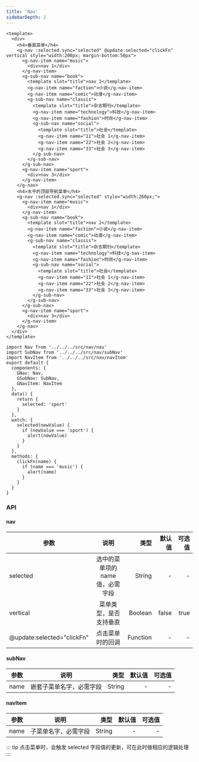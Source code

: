```yaml
---
title: 'Nav'
sidebarDepth: 2
---
```


<ClientOnly>
  <nav-demo-1/>
</ClientOnly>

``` vue{4}
<template>
  <div>
    <h4>垂直菜单</h4>
    <g-nav :selected.sync="selected" @update:selected="clickFn" vertical style="width:200px; margin-bottom:50px">
      <g-nav-item name="music">
        <div>nav 1</div>
      </g-nav-item>
      <g-sub-nav name="book">
        <template slot="title">nav 2</template>
        <g-nav-item name="faction">小说</g-nav-item>
        <g-nav-item name="comic">动漫</g-nav-item>
        <g-sub-nav name="classis">
          <template slot="title">杂志期刊</template>
          <g-nav-item name="technology">科技</g-nav-item>
          <g-nav-item name="fashion">时尚</g-nav-item>
          <g-sub-nav name="social">
            <template slot="title">社会</template>
            <g-nav-item name="11">社会 1</g-nav-item>
            <g-nav-item name="22">社会 2</g-nav-item>
            <g-nav-item name="33">社会 3</g-nav-item>
          </g-sub-nav>
        </g-sub-nav>
      </g-sub-nav>
      <g-nav-item name="sport">
        <div>nav 3</div>
      </g-nav-item>
    </g-nav>
    <h4>水平的顶部导航菜单</h4>
    <g-nav :selected.sync="selected" style="width:260px;">
      <g-nav-item name="music">
        <div>nav 1</div>
      </g-nav-item>
      <g-sub-nav name="book">
        <template slot="title">nav 2</template>
        <g-nav-item name="faction">小说</g-nav-item>
        <g-nav-item name="comic">动漫</g-nav-item>
        <g-sub-nav name="classis">
          <template slot="title">杂志期刊</template>
          <g-nav-item name="technology">科技</g-nav-item>
          <g-nav-item name="fashion">时尚</g-nav-item>
          <g-sub-nav name="social">
            <template slot="title">社会</template>
            <g-nav-item name="11">社会 1</g-nav-item>
            <g-nav-item name="22">社会 2</g-nav-item>
            <g-nav-item name="33">社会 3</g-nav-item>
          </g-sub-nav>
        </g-sub-nav>
      </g-sub-nav>
      <g-nav-item name="sport">
        <div>nav 3</div>
      </g-nav-item>
    </g-nav>
  </div>
</template>
```
``` js{4}
import Nav from '../../../src/nav/nav'
import SubNav from '../../../src/nav/subNav'
import NavItem from '../../../src/nav/navItem'
export default {
  components: {
    GNav: Nav,
    GSubNav: SubNav,
    GNavItem: NavItem
  },
  data() {
    return {
      selected: 'sport'
    }
  },
  watch: {
    selected(newValue) {
      if (newValue === 'sport') {
        alert(newValue)
      }
    }
  },
  methods: {
    clickFn(name) {
      if (name === 'music') {
        alert(name)
      }
    }
  }
}

```
### API
#### nav

| 参数           | 说明           | 类型      |默认值        |          可选值|
| ------------- |:--------------:| --------:|------------:|--------------:|
| selected          | 选中的菜单项的name值，必需字段  | String   | -     | -   |
| vertical  | 菜单类型，是否支持垂直    | Boolean   | false       | true      |
| @update:selected="clickFn"    | 点击菜单时的回调   | Function | -     | -   |

#### subNav

| 参数           | 说明           | 类型      |默认值        |          可选值|
| ------------- |:--------------:| --------:|------------:|--------------:|
| name       | 嵌套子菜单名字，必需字段  | String  | -      | -          |

#### navItem

| 参数           | 说明           | 类型      |默认值        |          可选值|
| ------------- |:--------------:| --------:|------------:|--------------:|
| name       | 子菜单名字，必需字段   | String  | -      | -          |

::: tip
点击菜单时，会触发 selected 字段值的更新，可在此时做相应的逻辑处理
:::